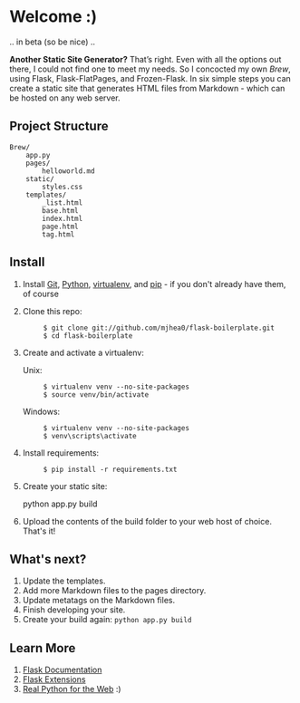 Welcome :)
=========

.. in beta (so be nice) ..

**Another Static Site Generator?** That’s right. Even with all the options out there, I could not find one to meet my needs. So I concocted my own *Brew*, using Flask, Flask-FlatPages, and Frozen-Flask. In six simple steps you can create a static site that generates HTML files from Markdown - which can be hosted on any web server.

Project Structure
---------------

    Brew/
        app.py
        pages/
            helloworld.md
        static/
            styles.css
        templates/
            _list.html
            base.html
            index.html
            page.html
            tag.html

Install
-------

1. Install [Git](http://git-scm.com/downloads), [Python](http://install.python-guide.org/), [virtualenv](http://install.python-guide.org/), and [pip](http://install.python-guide.org/) - if you don't already have them, of course
3. Clone this repo: 

            $ git clone git://github.com/mjhea0/flask-boilerplate.git
            $ cd flask-boilerplate

3. Create and activate a virtualenv:
    
    Unix:

            $ virtualenv venv --no-site-packages
            $ source venv/bin/activate

    Windows:  

            $ virtualenv venv --no-site-packages
            $ venv\scripts\activate
        
4. Install requirements:
        
            $ pip install -r requirements.txt

5. Create your static site:

    python app.py build

6. Upload the contents of the build folder to your web host of choice. That's it!

What's next?
-----------

1. Update the templates.
1. Add more Markdown files to the pages directory.
1. Update metatags on the Markdown files.
1. Finish developing your site.
1. Create your build again: `python app.py build`

Learn More
---------

1. [Flask Documentation](http://flask.pocoo.org/docs/)
2. [Flask Extensions](http://flask.pocoo.org/extensions/)
1. [Real Python for the Web](http://www.realpythonfortheweb.com) :)

